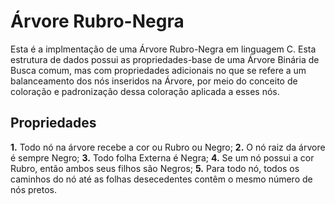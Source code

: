 # Árvore Rubro-Negra

Esta é a implmentação de uma Árvore Rubro-Negra em linguagem C. Esta estrutura de dados possui as propriedades-base de uma Árvore Binária de Busca comum, mas com propriedades adicionais no que se refere a um balanceamento dos nós inseridos na Árvore, por meio do conceito de coloração e padronização dessa coloração aplicada a esses nós.

## Propriedades
**1.** Todo nó na árvore recebe a cor ou Rubro ou Negro;
**2.** O nó raiz da árvore é sempre Negro;
**3.** Todo folha Externa é Negra;
**4.** Se um nó possui a cor Rubro, então ambos seus filhos são Negros;
**5.** Para todo nó, todos os caminhos do nó até as folhas desecedentes contêm o mesmo número de nós pretos.
